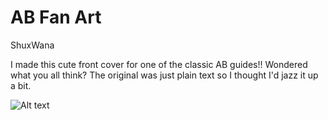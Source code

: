 # AB Fan Art

ShuxWana

I made this cute front cover for one of the classic AB guides!! Wondered what you all think? The original was just plain text so I thought I'd jazz it up a bit.

![Alt text](https://i.ibb.co/fnfXjN0/false-wake-cycles.jpg "Siblings of the Eternal Lodestone")
